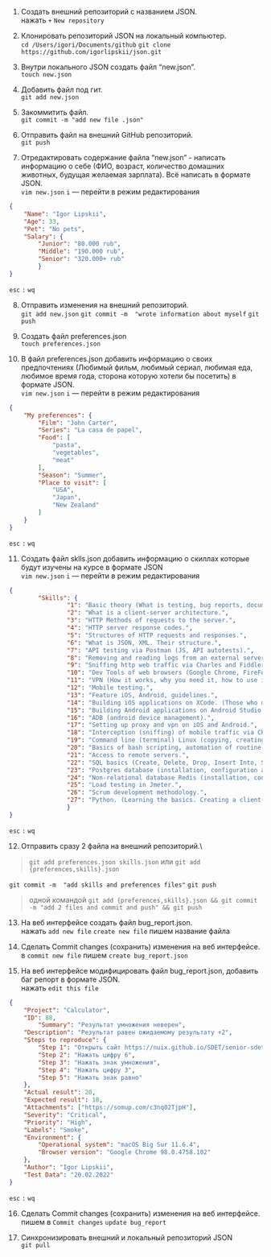 1. Создать внешний репозиторий c названием JSON.\
нажать `+` `New repository`

2. Клонировать репозиторий JSON на локальный компьютер.\
`cd /Users/igori/Documents/github`
`git clone https://github.com/igorlipskii/json.git`

3. Внутри локального JSON создать файл “new.json”.\
`touch new.json`

4. Добавить файл под гит.\
`git add new.json`

5. Закоммитить файл.\
`git commit -m "add new file .json"`

6. Отправить файл на внешний GitHub репозиторий.\
`git push`

7. Отредактировать содержание файла “new.json” - написать информацию о себе (ФИО, возраст, количество домашних животных, будущая желаемая зарплата). Всё написать в формате JSON.\
`vim new.json`
`i` — перейти в режим редактирования

```json
{
	"Name": "Igor Lipskii",
	"Age": 33,
	"Pet": "No pets",
	"Salary": {
		"Junior": "80.000 rub",
		"Middle": "190.000 rub",
		"Senior": "320.000+ rub"
		}
}
```
`esc` `:` `wq`

8. Отправить изменения на внешний репозиторий.\
`git add new.json`
`git commit -m  "wrote information about myself`
`git push`

9. Создать файл preferences.json\
`touch preferences.json`

10. В файл preferences.json добавить информацию о своих предпочтениях (Любимый фильм, любимый сериал, любимая еда, любимое время года, сторона которую хотели бы посетить) в формате JSON.\
`vim new.json`
`i` — перейти в режим редактирования

```json
{
	"My preferences": {
		"Film": "John Carter",
		"Series": "La casa de papel",
		"Food": [
			"pasta",
 			"vegetables",
			"meat"
		],
		"Season": "Summer",
		"Place to visit": [
			"USA",
			"Japan",
			"New Zealand"
		]
	}
}
```
`esc` `:` `wq`

11. Создать файл sklls.json добавить информацию о скиллах которые будут изучены на курсе в формате JSON\
`vim new.json`
`i` — перейти в режим редактирования

```json
{               
        "Skills": {
                "1": "Basic theory (What is testing, bug reports, documentation, types, methods, testing directions, etc.)",
                "2": "What is a client-server architecture.",
                "3": "HTTP Methods of requests to the server.",
                "4": "HTTP server response codes.",
                "5": "Structures of HTTP requests and responses.",
                "6": "What is JSON, XML. Their structure.",
                "7": "API testing via Postman (JS, API autotests).",
                "8": "Removing and reading logs from an external server.",
                "9": "Sniffing http web traffic via Charles and Fiddler.",
                "10": "Dev Tools of web browsers (Google Chrome, FireFox).",
                "11": "VPN (How it works, why you need it, how to use it, tool options).",
                "12": "Mobile testing.",
                "13": "Feature iOS, Android, guidelines.",
                "14": "Building iOS applications on XCode. (Those who do not have a Mac computer, just look).",
                "15": "Building Android applications on Android Studio.",
                "16": "ADB (android device management).",
                "17": "Setting up proxy and vpn on iOS and Android.", 
                "18": "Interception (sniffing) of mobile traffic via Charles and Fiddler on iOS and Android.",
                "19": "Command line (terminal) Linux (copying, creating, viewing, moving files on servers without a graphical interface)",
                "20": "Basics of bash scripting, automation of routine tasks on the server.",
                "21": "Access to remote servers.",
                "22": "SQL basics (Create, Delete, Drop, Insert Into, Select, From, Where, Join).",
                "23": "Postgres database (installation, configuration and use).",
                "24": "Non-relational database Redis (installation, configuration and use).",
                "25": "Load testing in Jmeter.",
                "26": "Scrum development methodology.",
                "27": "Python. (Learning the basics. Creating a client-server application)."
                }
}
```
`esc` `:` `wq`

12. Отправить сразу 2 файла на внешний репозиторий.\
> `git add preferences.json skills.json`
или `git add {preferences,skills}.json`

`git commit -m  "add skills and preferences files"`
`git push`
> одной командой `git add {preferences,skills}.json && git commit -m "add 2 files and commit and push" && git push`

13. На веб интерфейсе создать файл bug_report.json.\
нажать `add new file` `create new file` пишем название файла

14. Сделать Commit changes (сохранить) изменения на веб интерфейсе.\
в `commit new file` пишем `create bug_report.json`

15. На веб интерфейсе модифицировать файл bug_report.json, добавить баг репорт в формате JSON.\
нажать `edit this file`

```json
{
	"Project": "Calculator",
	"ID": 88,
        "Summary": "Результат умножения неверен",
	"Description": "Результат равен ожидаемому результату +2",
	"Steps to reproduce": {
		"Step 1": "Открыть сайт https://nuix.github.io/SDET/senior-sdet/stagingCalc/index.html",
		"Step 2": "Нажать цифру 6",
		"Step 3": "Нажать знак умножения",
		"Step 4": "Нажать цифру 3",
		"Step 5": "Нажать знак равно"
	},
	"Actual result": 20,
	"Expected result": 18,
	"Attachments": ["https://somup.com/c3nq02TjpH"],
	"Severity": "Critical",
	"Priority": "High",
	"Labels": "Smoke",
	"Environment": {
		"Operational system": "macOS Big Sur 11.6.4",
		"Browser version": "Google Chrome 98.0.4758.102"
	},
	"Author": "Igor Lipskii",
	"Test Data": "20.02.2022"
}
```
`esc` `:` `wq`

16. Сделать Commit changes (сохранить) изменения на веб интерфейсе.\
пишем в `Commit changes` `update bug_report`

17. Синхронизировать внешний и локальный репозиторий JSON\
`git pull`

